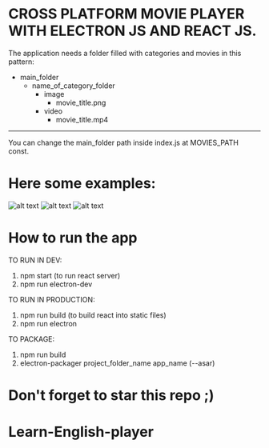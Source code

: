 # CROSS PLATFORM MOVIE PLAYER WITH ELECTRON JS AND REACT JS.

The application needs a folder filled with categories and movies in this pattern:

- main_folder
	- name_of_category_folder
		- image
			- movie_title.png 
		- video
			- movie_title.mp4
---
You can change the main_folder path inside index.js at MOVIES_PATH const.

# Here some examples:
![alt text](https://raw.githubusercontent.com/leartgjoni/electron-js-video-player/master/examples/screen1.png)
![alt text](https://raw.githubusercontent.com/leartgjoni/electron-js-video-player/master/examples/screen2.png)
![alt text](https://raw.githubusercontent.com/leartgjoni/electron-js-video-player/master/examples/screen3.png)

# How to run the app
TO RUN IN DEV:
1. npm start (to run react server)
2. npm run electron-dev

TO RUN IN PRODUCTION:
1. npm run build (to build react into static files)
2. npm run electron

TO PACKAGE:
1. npm run build
2. electron-packager project_folder_name app_name (--asar)

# Don't forget to star this repo ;)
# Learn-English-player
